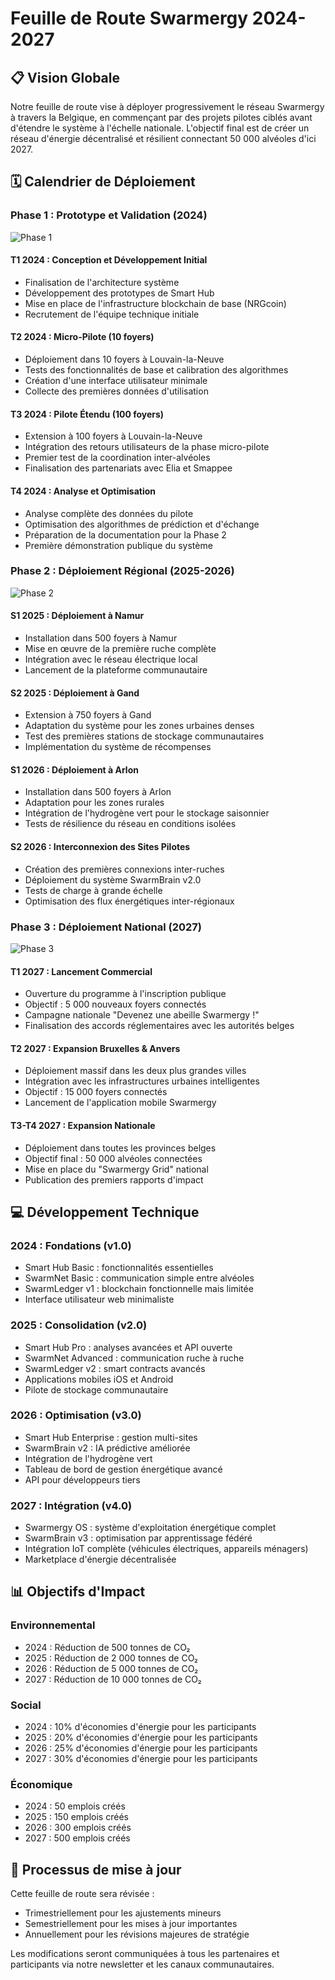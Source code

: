 # Feuille de Route Swarmergy 2024-2027

## 📋 Vision Globale

Notre feuille de route vise à déployer progressivement le réseau Swarmergy à travers la Belgique, en commençant par des projets pilotes ciblés avant d'étendre le système à l'échelle nationale. L'objectif final est de créer un réseau d'énergie décentralisé et résilient connectant 50 000 alvéoles d'ici 2027.

## 🗓️ Calendrier de Déploiement

### Phase 1 : Prototype et Validation (2024)

![Phase 1](https://raw.githubusercontent.com/servais1983/swarmergy/main/assets/phase1.png)

#### T1 2024 : Conception et Développement Initial
- Finalisation de l'architecture système
- Développement des prototypes de Smart Hub
- Mise en place de l'infrastructure blockchain de base (NRGcoin)
- Recrutement de l'équipe technique initiale

#### T2 2024 : Micro-Pilote (10 foyers)
- Déploiement dans 10 foyers à Louvain-la-Neuve
- Tests des fonctionnalités de base et calibration des algorithmes
- Création d'une interface utilisateur minimale
- Collecte des premières données d'utilisation

#### T3 2024 : Pilote Étendu (100 foyers)
- Extension à 100 foyers à Louvain-la-Neuve
- Intégration des retours utilisateurs de la phase micro-pilote
- Premier test de la coordination inter-alvéoles
- Finalisation des partenariats avec Elia et Smappee

#### T4 2024 : Analyse et Optimisation
- Analyse complète des données du pilote
- Optimisation des algorithmes de prédiction et d'échange
- Préparation de la documentation pour la Phase 2
- Première démonstration publique du système

### Phase 2 : Déploiement Régional (2025-2026)

![Phase 2](https://raw.githubusercontent.com/servais1983/swarmergy/main/assets/phase2.png)

#### S1 2025 : Déploiement à Namur
- Installation dans 500 foyers à Namur
- Mise en œuvre de la première ruche complète
- Intégration avec le réseau électrique local
- Lancement de la plateforme communautaire

#### S2 2025 : Déploiement à Gand
- Extension à 750 foyers à Gand
- Adaptation du système pour les zones urbaines denses
- Test des premières stations de stockage communautaires
- Implémentation du système de récompenses

#### S1 2026 : Déploiement à Arlon
- Installation dans 500 foyers à Arlon
- Adaptation pour les zones rurales
- Intégration de l'hydrogène vert pour le stockage saisonnier
- Tests de résilience du réseau en conditions isolées

#### S2 2026 : Interconnexion des Sites Pilotes
- Création des premières connexions inter-ruches
- Déploiement du système SwarmBrain v2.0
- Tests de charge à grande échelle
- Optimisation des flux énergétiques inter-régionaux

### Phase 3 : Déploiement National (2027)

![Phase 3](https://raw.githubusercontent.com/servais1983/swarmergy/main/assets/phase3.png)

#### T1 2027 : Lancement Commercial
- Ouverture du programme à l'inscription publique
- Objectif : 5 000 nouveaux foyers connectés
- Campagne nationale "Devenez une abeille Swarmergy !"
- Finalisation des accords réglementaires avec les autorités belges

#### T2 2027 : Expansion Bruxelles & Anvers
- Déploiement massif dans les deux plus grandes villes
- Intégration avec les infrastructures urbaines intelligentes
- Objectif : 15 000 foyers connectés
- Lancement de l'application mobile Swarmergy

#### T3-T4 2027 : Expansion Nationale
- Déploiement dans toutes les provinces belges
- Objectif final : 50 000 alvéoles connectées
- Mise en place du "Swarmergy Grid" national
- Publication des premiers rapports d'impact

## 💻 Développement Technique

### 2024 : Fondations (v1.0)
- Smart Hub Basic : fonctionnalités essentielles
- SwarmNet Basic : communication simple entre alvéoles
- SwarmLedger v1 : blockchain fonctionnelle mais limitée
- Interface utilisateur web minimaliste

### 2025 : Consolidation (v2.0)
- Smart Hub Pro : analyses avancées et API ouverte
- SwarmNet Advanced : communication ruche à ruche
- SwarmLedger v2 : smart contracts avancés
- Applications mobiles iOS et Android
- Pilote de stockage communautaire

### 2026 : Optimisation (v3.0)
- Smart Hub Enterprise : gestion multi-sites
- SwarmBrain v2 : IA prédictive améliorée
- Intégration de l'hydrogène vert
- Tableau de bord de gestion énergétique avancé
- API pour développeurs tiers

### 2027 : Intégration (v4.0)
- Swarmergy OS : système d'exploitation énergétique complet
- SwarmBrain v3 : optimisation par apprentissage fédéré
- Intégration IoT complète (véhicules électriques, appareils ménagers)
- Marketplace d'énergie décentralisée

## 📊 Objectifs d'Impact

### Environnemental
- 2024 : Réduction de 500 tonnes de CO₂
- 2025 : Réduction de 2 000 tonnes de CO₂
- 2026 : Réduction de 5 000 tonnes de CO₂
- 2027 : Réduction de 10 000 tonnes de CO₂

### Social
- 2024 : 10% d'économies d'énergie pour les participants
- 2025 : 20% d'économies d'énergie pour les participants
- 2026 : 25% d'économies d'énergie pour les participants
- 2027 : 30% d'économies d'énergie pour les participants

### Économique
- 2024 : 50 emplois créés
- 2025 : 150 emplois créés
- 2026 : 300 emplois créés
- 2027 : 500 emplois créés

## 🔄 Processus de mise à jour

Cette feuille de route sera révisée :
- Trimestriellement pour les ajustements mineurs
- Semestriellement pour les mises à jour importantes
- Annuellement pour les révisions majeures de stratégie

Les modifications seront communiquées à tous les partenaires et participants via notre newsletter et les canaux communautaires.
